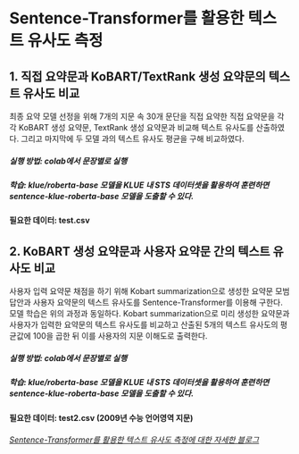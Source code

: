 # Sentence-Transformer를 활용한 텍스트 유사도 측정
## 1. 직접 요약문과 KoBART/TextRank 생성 요약문의 텍스트 유사도 비교
최종 요약 모델 선정을 위해 7개의 지문 속 30개 문단을 직접 요약한 직접 요약문을 각각 KoBART 생성 요약문, TextRank 생성 요약문과 비교해 텍스트 유사도를 산출하였다. 그리고 마지막에 두 모델 과의 텍스트 유사도 평균을 구해 비교하였다.  
##### **실행 방법**: colab에서 문장별로 실행
##### 학습: klue/roberta-base 모델을 KLUE 내 STS 데이터셋을 활용하여 훈련하면 sentence-klue-roberta-base 모델을 도출할 수 있다. 

#### 필요한 데이터: test.csv
## 2. KoBART 생성 요약문과 사용자 요약문 간의 텍스트 유사도 비교
사용자 입력 요약문 채점을 하기 위해 Kobart summarization으로 생성한 요약문 모범답안과 사용자 요약문의 텍스트 유사도를 Sentence-Transformer를 이용해 구한다. 모델 학습은 위의 과정과 동일하다. Kobart summarization으로 미리 생성한 요약문과 사용자가 입력한 요약문의 텍스트 유사도를 비교하고 산출된 5개의 텍스트 유사도의 평균값에 100을 곱한 뒤 이를 사용자의 지문 이해도로 출력한다.
##### **실행 방법**: colab에서 문장별로 실행
##### 학습: klue/roberta-base 모델을 KLUE 내 STS 데이터셋을 활용하여 훈련하면 sentence-klue-roberta-base 모델을 도출할 수 있다. 

#### 필요한 데이터: test2.csv (2009년 수능 언어영역 지문)
###### [Sentence-Transformer를 활용한 텍스트 유사도 측정에 대한 자세한 블로그](https://viscachalog.tistory.com/entry/%EC%A1%B8%EC%97%85%ED%94%84%EB%A1%9C%EC%A0%9D%ED%8A%B8-Sentence-Transformers%EB%A5%BC-%ED%99%9C%EC%9A%A9%ED%95%9C-%ED%85%8D%EC%8A%A4%ED%8A%B8-%EC%9C%A0%EC%82%AC%EB%8F%84-%EC%B8%A1%EC%A0%95)

